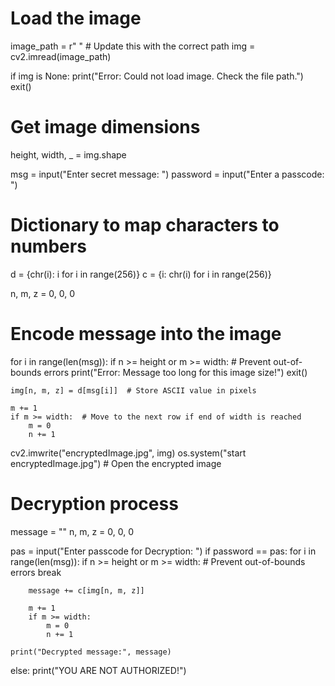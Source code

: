 
# Load the image
image_path = r" "  # Update this with the correct path
img = cv2.imread(image_path)

if img is None:
    print("Error: Could not load image. Check the file path.")
    exit()

# Get image dimensions
height, width, _ = img.shape

msg = input("Enter secret message: ")
password = input("Enter a passcode: ")

# Dictionary to map characters to numbers
d = {chr(i): i for i in range(256)}
c = {i: chr(i) for i in range(256)}

n, m, z = 0, 0, 0

# Encode message into the image
for i in range(len(msg)):
    if n >= height or m >= width:  # Prevent out-of-bounds errors
        print("Error: Message too long for this image size!")
        exit()
    
    img[n, m, z] = d[msg[i]]  # Store ASCII value in pixels
    
    m += 1
    if m >= width:  # Move to the next row if end of width is reached
        m = 0
        n += 1

cv2.imwrite("encryptedImage.jpg", img)
os.system("start encryptedImage.jpg")  # Open the encrypted image

# Decryption process
message = ""
n, m, z = 0, 0, 0

pas = input("Enter passcode for Decryption: ")
if password == pas:
    for i in range(len(msg)):
        if n >= height or m >= width:  # Prevent out-of-bounds errors
            break
        
        message += c[img[n, m, z]]
        
        m += 1
        if m >= width:
            m = 0
            n += 1
    
    print("Decrypted message:", message)
else:
    print("YOU ARE NOT AUTHORIZED!")
